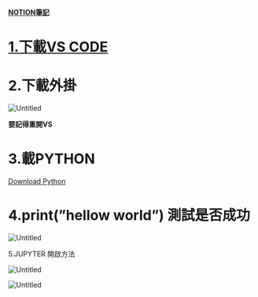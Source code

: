 **[NOTION筆記](https://magic-parcel-0ec.notion.site/DAY5-0eb36d2eef594b99a9d89c7bc440b100?pvs=4)**

# [1.下載VS CODE](https://code.visualstudio.com/Download)


[](https://code.visualstudio.com/Download)

# 2.下載外掛

![Untitled](https://s3-us-west-2.amazonaws.com/secure.notion-static.com/6f838e3e-99dd-4a05-80a3-48a9a4e6d01c/Untitled.png)

**要記得重開VS**

# 3.載PYTHON

[Download Python](https://www.python.org/downloads/)

# 4.print(”hellow world”) 測試是否成功

![Untitled](https://s3-us-west-2.amazonaws.com/secure.notion-static.com/1a46aecf-0f8d-4009-808d-db4015e3d546/Untitled.png)

5.JUPYTER 開啟方法

![Untitled](https://s3-us-west-2.amazonaws.com/secure.notion-static.com/85745468-d8f8-45e9-9b3b-de3b44175370/Untitled.png)

![Untitled](https://s3-us-west-2.amazonaws.com/secure.notion-static.com/a1a4501a-a41b-4cd8-8dba-62f9211645e6/Untitled.png)
